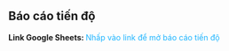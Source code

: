 ## Báo cáo tiến độ
<p><b>Link Google Sheets: </b><a style="color: #1db4ff;" src="https://docs.google.com/spreadsheets/d/1y2ss9lcYh04GL2_QTZ8kfUqlTxXIzDndJ11y2JNZybc/edit?usp=sharing" target="_blank">Nhấp vào link để mở báo cáo tiến độ</a></p>